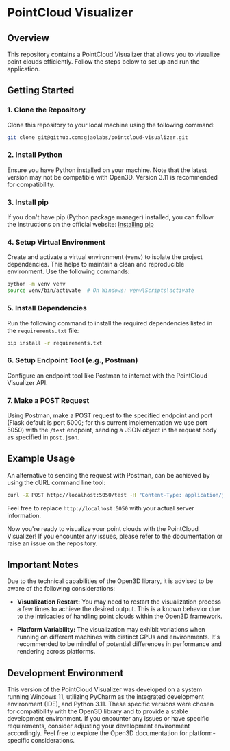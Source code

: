 # PointCloud Visualizer

## Overview

This repository contains a PointCloud Visualizer that allows you to visualize point clouds efficiently. Follow the steps below to set up and run the application.

## Getting Started

### 1. Clone the Repository

Clone this repository to your local machine using the following command:

```bash
git clone git@github.com:gjaolabs/pointcloud-visualizer.git
```

### 2. Install Python

Ensure you have Python installed on your machine. Note that the latest version may not be compatible with Open3D. Version 3.11 is recommended for compatibility.

### 3. Install pip

If you don't have pip (Python package manager) installed, you can follow the instructions on the official website: [Installing pip](https://pip.pypa.io/en/stable/installation/)

### 4. Setup Virtual Environment

Create and activate a virtual environment (venv) to isolate the project dependencies. This helps to maintain a clean and reproducible environment. Use the following commands:

```bash
python -m venv venv
source venv/bin/activate  # On Windows: venv\Scripts\activate
```

### 5. Install Dependencies

Run the following command to install the required dependencies listed in the `requirements.txt` file:

```bash
pip install -r requirements.txt
```

### 6. Setup Endpoint Tool (e.g., Postman)

Configure an endpoint tool like Postman to interact with the PointCloud Visualizer API.

### 7. Make a POST Request

Using Postman, make a POST request to the specified endpoint and port (Flask default is port 5000; for this current implementation we use port 5050) with the `/test` endpoint, sending a JSON object in the request body as specified in `post.json`.

## Example Usage
An alternative to sending the request with Postman, can be achieved by using the cURL command line tool:
```bash
curl -X POST http://localhost:5050/test -H "Content-Type: application/json" -d @post.json
```

Feel free to replace `http://localhost:5050` with your actual server information.

Now you're ready to visualize your point clouds with the PointCloud Visualizer! If you encounter any issues, please refer to the documentation or raise an issue on the repository.

## Important Notes

Due to the technical capabilities of the Open3D library, it is advised to be aware of the following considerations:

- **Visualization Restart:** You may need to restart the visualization process a few times to achieve the desired output. This is a known behavior due to the intricacies of handling point clouds within the Open3D framework.

- **Platform Variability:** The visualization may exhibit variations when running on different machines with distinct GPUs and environments. It's recommended to be mindful of potential differences in performance and rendering across platforms.

## Development Environment

This version of the PointCloud Visualizer was developed on a system running Windows 11, utilizing PyCharm as the integrated development environment (IDE), and Python 3.11. These specific versions were chosen for compatibility with the Open3D library and to provide a stable development environment. If you encounter any issues or have specific requirements, consider adjusting your development environment accordingly. Feel free to explore the Open3D documentation for platform-specific considerations.